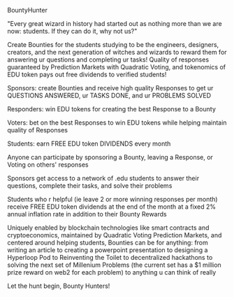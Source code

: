 BountyHunter

"Every great wizard in history had started out as nothing more than we are now: students. If they can do it, why not us?"

Create Bounties for the students studying to be the engineers, designers, creators, and the next generation of witches and wizards to reward them for answering ur questions and completing ur tasks! Quality of responses guaranteed by Prediction Markets with Quadratic Voting, and tokenomics of EDU token pays out free dividends to verified students! 

Sponsors: create Bounties and receive high quality Responses to get ur QUESTIONS ANSWERED, ur TASKS DONE, and ur PROBLEMS SOLVED

Responders: win EDU tokens for creating the best Response to a Bounty

Voters: bet on the best Responses to win EDU tokens while helping maintain quality of Responses

Students: earn FREE EDU token DIVIDENDS every month


Anyone can participate by sponsoring a Bounty, leaving a Response, or Voting on others' responses

Sponsors get access to a network of .edu students to answer their questions, complete their tasks, and solve their problems 

Students who r helpful (ie leave 2 or more winning responses per month) receive FREE EDU token dividends at the end of the month at a fixed 2% annual inflation rate in addition to their Bounty Rewards

Uniquely enabled by blockchain technologies like smart contracts and cryptoeconomics, maintained by Quadratic Voting Prediction Markets, and centered around helping students, Bounties can be for anything: from writing an article to creating a powerpoint presentation to designing a Hyperloop Pod to Reinventing the Toilet to decentralized hackathons to solving the next set of Millenium Problems (the current set has a $1 million prize reward on web2 for each problem) to anything u can think of really

Let the hunt begin, Bounty Hunters!

